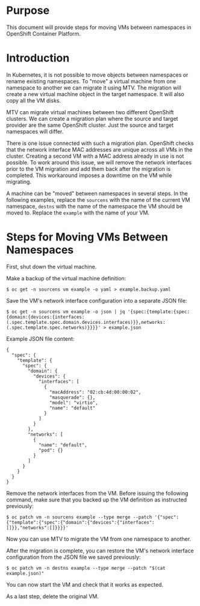 # Purpose
This document will provide steps for moving VMs between namespaces in OpenShift Container Platform.

# Introduction
In Kubernetes, it is not possible to move objects between namespaces or rename existing namespaces. To "move" a virtual machine from one namespace to another we can migrate it using MTV. The migration will create a new virtual machine object in the target namespace. It will also copy all the VM disks.

MTV can migrate virtual machines between two different OpenShift clusters. We can create a migration plan where the source and target provider are the same OpenShift cluster. Just the source and target namespaces will differ.

There is one issue connected with such a migration plan. OpenShift checks that the network interface MAC addresses are unique across all VMs in the cluster. Creating a second VM with a MAC address already in use is not possible. To work around this issue, we will remove the network interfaces prior to the VM migration and add them back after the migration is completed. This workaround imposes a downtime on the VM while migrating.

A machine can be "moved" between namespaces in several steps. In the following examples, replace the `sourcens` with the name of the current VM namespace, `destns` with the name of the namespace the VM should be moved to. Replace the `example` with the name of your VM.

# Steps for Moving VMs Between Namespaces

First, shut down the virtual machine.

Make a backup of the virtual machine definition:

```
$ oc get -n sourcens vm example -o yaml > example.backup.yaml
```

Save the VM's network interface configuration into a separate JSON file:
```
$ oc get -n sourcens vm example -o json | jq '{spec:{template:{spec:{domain:{devices:{interfaces:(.spec.template.spec.domain.devices.interfaces)}},networks:(.spec.template.spec.networks)}}}}' > example.json
```

Example JSON file content:
```
{
  "spec": {
    "template": {
      "spec": {
        "domain": {
          "devices": {
            "interfaces": [
              {
                "macAddress": "02:cb:4d:00:00:02",
                "masquerade": {},
                "model": "virtio",
                "name": "default"
              }
            ]
          }
        },
        "networks": [
          {
            "name": "default",
            "pod": {}
          }
        ]
      }
    }
  }
}
```

Remove the network interfaces from the VM. Before issuing the following command, make sure that you backed up the VM definition as instructed previously:
```
$ oc patch vm -n sourcens example --type merge --patch '{"spec":{"template":{"spec":{"domain":{"devices":{"interfaces":[]}},"networks":[]}}}}'
```

Now you can use MTV to migrate the VM from one namespace to another.

After the migration is complete, you can restore the VM's network interface configuration from the JSON file we saved previously:

```
$ oc patch vm -n destns example --type merge --patch "$(cat example.json)"
```
You can now start the VM and check that it works as expected.

As a last step, delete the original VM.


